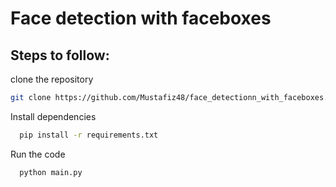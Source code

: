 # Face detection with faceboxes

## Steps to follow:

clone the repository

```bash
git clone https://github.com/Mustafiz48/face_detectionn_with_faceboxes.git
```
Install dependencies

```bash
  pip install -r requirements.txt
```

Run the code

```bash
  python main.py
```

